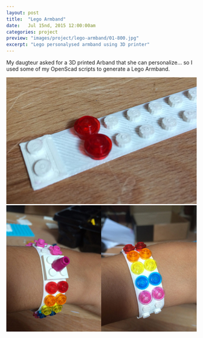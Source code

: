 ```yaml
---
layout: post
title:  "Lego Armband"
date: 	Jul 15nd, 2015 12:00:00am
categories: project
preview: "images/project/lego-armband/01-800.jpg"
excerpt: "Lego personalysed armband using 3D printer"
---
```


My daugteur asked for a 3D printed Arband that she can personalize... so I used some of my OpenScad scripts to generate a Lego Armband.

![Lego Armband](/images/project/lego-armband/02.jpg)
![Lego Armband](/images/project/lego-armband/03.jpg)

